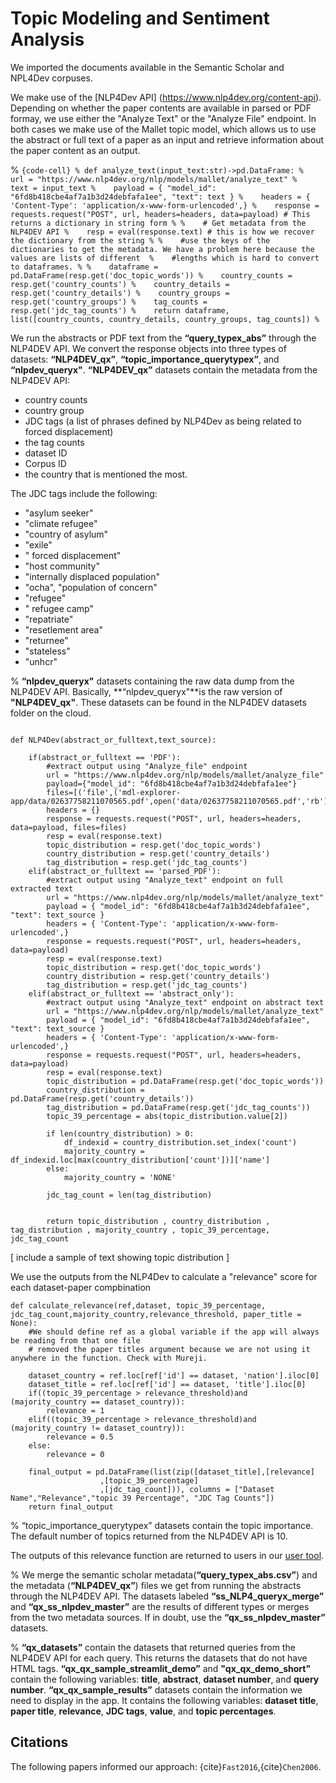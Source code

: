 # Topic Modeling and Sentiment Analysis

We imported the documents available in the Semantic Scholar and NPL4Dev corpuses.

We make use of the [NLP4Dev API] (https://www.nlp4dev.org/content-api). Depending on whether the paper contents are available in parsed or PDF formay, we use either the "Analyze Text" or the "Analyze File" endpoint. In both cases we make use of the Mallet topic model, which allows us to use the abstract or full text of a paper as an input and retrieve information about the paper content as an output.

% ```{code-cell}
% def analyze_text(input_text:str)->pd.DataFrame:
%    url = "https://www.nlp4dev.org/nlp/models/mallet/analyze_text"
%    text = input_text
%    payload = { "model_id": "6fd8b418cbe4af7a1b3d24debfafa1ee", "text": text }
%    headers = { 'Content-Type': 'application/x-www-form-urlencoded',}
%    response = requests.request("POST", url, headers=headers, data=payload) # This returns a dictionary in string form
%
%    # Get metadata from the NLP4DEV API
%    resp = eval(response.text) # this is how we recover the dictionary from the string
%
%    #use the keys of the dictionaries to get the metadata. We have a problem here because the values are lists of different 
%    #lengths which is hard to convert to dataframes.
%
%    dataframe = pd.DataFrame(resp.get('doc_topic_words'))
%    country_counts = resp.get('country_counts')
%    country_details = resp.get('country_details')
%    country_groups = resp.get('country_groups')
%    tag_counts = resp.get('jdc_tag_counts')
%    return dataframe, list([country_counts, country_details, country_groups, tag_counts])
% ```

We run the abstracts or PDF text from the **“query_typex_abs”** through the NLP4DEV API. We convert the response objects into three types of datasets: **“NLP4DEV_qx”**, **“topic_importance_querytypex”**, and **“nlpdev_queryx"**. **“NLP4DEV_qx”** datasets contain the metadata from the NLP4DEV API: 
* country counts
* country group
* JDC tags (a list of phrases defined by NLP4Dev as being related to forced displacement)
* the tag counts
* dataset ID
* Corpus ID 
* the country that is mentioned the most. 

The JDC tags include the following: 
* "asylum seeker"
* "climate refugee"
* "country of asylum"
* "exile"
* " forced displacement"
* "host community"
* "internally displaced population"
* "ocha", "population of concern"
* "refugee"
* " refugee camp"
* "repatriate"
* "resetlement area"
* "returnee"
* "stateless"
* "unhcr"

% **“nlpdev_queryx"** datasets containing the raw data dump from the NLP4DEV API. Basically, **“nlpdev_queryx"**is the raw version of **"NLP4DEV_qx"**. These datasets can be found in the NLP4DEV datasets folder on the cloud.



```{code-cell}

def NLP4Dev(abstract_or_fulltext,text_source):

    if(abstract_or_fulltext == 'PDF'):
        #extract output using "Analyze_file" endpoint
        url = "https://www.nlp4dev.org/nlp/models/mallet/analyze_file"
        payload={"model_id": "6fd8b418cbe4af7a1b3d24debfafa1ee"}
        files=[('file',('mdl-explorer-app/data/02637758211070565.pdf',open('data/02637758211070565.pdf','rb'),'application/pdf'))]
        headers = {}
        response = requests.request("POST", url, headers=headers, data=payload, files=files)
        resp = eval(response.text)
        topic_distribution = resp.get('doc_topic_words')
        country_distribution = resp.get('country_details')
        tag_distribution = resp.get('jdc_tag_counts')
    elif(abstract_or_fulltext == 'parsed_PDF'):
        #extract output using "Analyze_text" endpoint on full extracted text
        url = "https://www.nlp4dev.org/nlp/models/mallet/analyze_text"
        payload = { "model_id": "6fd8b418cbe4af7a1b3d24debfafa1ee", "text": text_source }
        headers = { 'Content-Type': 'application/x-www-form-urlencoded',}
        response = requests.request("POST", url, headers=headers, data=payload)
        resp = eval(response.text)
        topic_distribution = resp.get('doc_topic_words')
        country_distribution = resp.get('country_details')
        tag_distribution = resp.get('jdc_tag_counts')
    elif(abstract_or_fulltext == 'abstract_only'):
        #extract output using "Analyze_text" endpoint on abstract text
        url = "https://www.nlp4dev.org/nlp/models/mallet/analyze_text"
        payload = { "model_id": "6fd8b418cbe4af7a1b3d24debfafa1ee", "text": text_source }
        headers = { 'Content-Type': 'application/x-www-form-urlencoded',}
        response = requests.request("POST", url, headers=headers, data=payload)
        resp = eval(response.text)
        topic_distribution = pd.DataFrame(resp.get('doc_topic_words'))
        country_distribution = pd.DataFrame(resp.get('country_details'))
        tag_distribution = pd.DataFrame(resp.get('jdc_tag_counts'))
        topic_39_percentage = abs(topic_distribution.value[2])
       
        if len(country_distribution) > 0:
            df_indexid = country_distribution.set_index('count')
            majority_country = df_indexid.loc[max(country_distribution['count'])]['name']
        else:
            majority_country = 'NONE'
        
        jdc_tag_count = len(tag_distribution)

        
        return topic_distribution , country_distribution , tag_distribution , majority_country , topic_39_percentage, jdc_tag_count
```

\[ include a sample of text showing topic distribution \]

We use the outputs from the NLP4Dev to calculate a "relevance" score for each dataset-paper compbination

```{code-cell}
def calculate_relevance(ref,dataset, topic_39_percentage, jdc_tag_count,majority_country,relevance_threshold, paper_title = None):
    #We should define ref as a global variable if the app will always be reading from that one file
    # removed the paper titles argument because we are not using it anywhere in the function. Check with Mureji.

    dataset_country = ref.loc[ref['id'] == dataset, 'nation'].iloc[0]
    dataset_title = ref.loc[ref['id'] == dataset, 'title'].iloc[0]
    if((topic_39_percentage > relevance_threshold)and (majority_country == dataset_country)):
        relevance = 1
    elif((topic_39_percentage > relevance_threshold)and (majority_country != dataset_country)):
        relevance = 0.5
    else:
        relevance = 0
        
    final_output = pd.DataFrame(list(zip([dataset_title],[relevance]
                    ,[topic_39_percentage]
                    ,[jdc_tag_count])), columns = ["Dataset Name","Relevance","topic 39 Percentage", "JDC Tag Counts"])  
    return final_output
```

% “topic_importance_querytypex” datasets contain the topic importance. The default number of topics returned from the NLP4DEV API is 10.

The outputs of this relevance function are returned to users in our [user tool](implementation-options.md).

% We merge the semantic scholar metadata(**“query_typex_abs.csv”**) and the metadata (**“NLP4DEV_qx”**) files we get from running the abstracts through the NLP4DEV API. The datasets labeled **“ss_NLP4_queryx_merge”** and **“qx_ss_nlpdev_master”** are the results of different types or merges from the two metadata sources. If in doubt, use the **“qx_ss_nlpdev_master”** datasets.

% **“qx_datasets”** contain the  datasets that returned queries from the NLP4DEV API for each query. This returns the datasets that do not have HTML tags. 
**“qx_qx_sample_streamlit_demo”** and **"qx_qx_demo_short"** contain the following variables: **title**, **abstract**, **dataset number**, and **query number**.
**“qx_qx_sample_results”** datasets contain the information we need to display in the app. It contains the following variables: **dataset title**, **paper title**, **relevance**, **JDC tags**, **value**, and **topic percentages**.

## Citations

The following papers informed our approach: {cite}`Fast2016`,{cite}`Chen2006`.


```{bibliography}
```